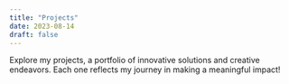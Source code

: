 ```yaml
---
title: "Projects"
date: 2023-08-14
draft: false
---
```


Explore my projects, a portfolio of innovative solutions and creative endeavors. Each one reflects my journey in making a meaningful impact!